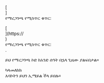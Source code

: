[<br host>] <br action> የማረጋገጫ የሚስጥር ቁጥር: <br code>

[<br host>](https://<br host>) <br action> የማረጋገጫ የሚስጥር ቁጥር: <br code>.

ይህ የማረጋገጫ ኮድ ከአንድ ሰዓት በኋላ ጊዜው ያልፍበታል።

ካላመለክክ <br action>እባኮትን ይህን ኢሜይል ችላ ይበሉ።